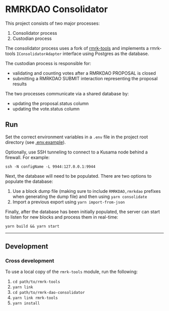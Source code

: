 # RMRKDAO Consolidator
This project consists of two major processes:
1. Consolidator process
1. Custodian process

The consolidator process uses a fork of [rmrk-tools](https://github.com/rmrkdao/rmrk-tools)
and implements a rmrk-tools `IConsolidatorAdapter` interface using Postgres as the database.

The custodian process is responsible for:
- validating and counting votes after a RMRKDAO PROPOSAL is closed
- submitting a RMRKDAO SUBMIT interaction representing the proposal results

The two processes communicate via a shared database by:
- updating the proposal.status column
- updating the vote.status column

## Run
Set the correct environment variables in a `.env` file in the project root directory (see [.env.example](.env.example)).

Optionally, use SSH tunneling to connect to a Kusama node behind a firewall. For example:
```
ssh -N configName -L 9944:127.0.0.1:9944
```

Next, the database will need to be populated. There are two options to populate the database:
1. Use a block dump file (making sure to include `RMRKDAO,rmrkdao` prefixes when generating the dump file) and then using `yarn consolidate`
1. Import a previous export using `yarn import-from-json`

Finally, after the database has been initially populated, the server can start to listen for new blocks and process them in real-time:
```
yarn build && yarn start
```
---
## Development

### Cross development
To use a local copy of the `rmrk-tools` module, run the following:
1. `cd path/to/rmrk-tools`
1. `yarn link`
1. `cd path/to/rmrk-dao-consolidator`
1. `yarn link rmrk-tools`
1. `yarn install`